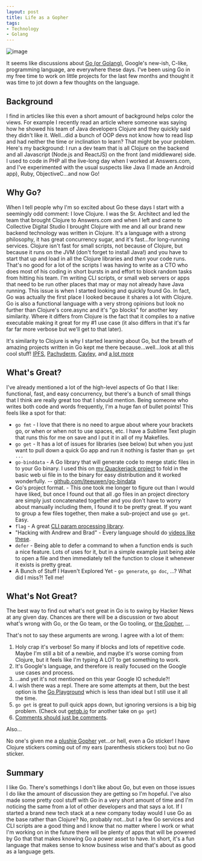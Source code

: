 ```yaml
---
layout: post
title: Life as a Gopher
tags:
- Technology
- Golang
---
```


![image](/public/images/google-gopher.jpg "The Go Gopher")

It seems like discussions about [Go (or Golang)](https://golang.org/), Google's new-ish, C-like, programming language, are everywhere these days. I've been using Go in my free time to work on little projects for the last few months and thought it was time to jot down a few thoughts on the language.

## Background

I find in articles like this even a short amount of background helps color the views. For example I recently read an article where someone was saying how he showed his team of Java developers Clojure and they quickly said they didn't like it. Well...did a bunch of OOP devs not know how to read lisp and had neither the time or inclination to learn? That might be your problem. Here's my background: I run a dev team that is all Clojure on the backend and all Javascript (Node.js and ReactJS) on the front (and middleware) side. I used to code in PHP all the live-long day when I worked at Answers.com, and I've experimented with the usual suspects like Java (I made an Android app), Ruby, ObjectiveC...and now Go!

## Why Go?

When I tell people why I'm so excited about Go these days I start with a seemingly odd comment: I love Clojure. I was the Sr. Architect and led the team that brought Clojure to Answers.com and when I left and came to Collective Digital Studio I brought Clojure with me and all our brand new backend technology was written in Clojure. It's a language with a strong philosophy, it has great concurrency sugar, and it's fast...for long-running services. Clojure isn't fast for small scripts, not because of Clojure, but because it runs on the JVM (don't forget to install Java!) and you have to start that up and load in all the Clojure libraries and _then_ your code runs. That's no good for a lot of the scripts I was having to write as a CTO who does most of his coding in short bursts in and effort to block random tasks from hitting his team. I'm writing CLI scripts, or small web servers or apps that need to be run other places that may or may not already have Java running. This issue is when I started looking and quickly found Go. In fact, Go was actually the first place I looked because it shares a lot with Clojure. Go is also a functional language with a very strong opinions but look no further than Clojure's core.async and it's "go blocks" for another key similarity. Where it differs from Clojure is the fact that it compiles to a native executable making it great for my #1 use case (it also differs in that it's far far far more verbose but we'll get to that later).

It's similarity to Clojure is why I started learning about Go, but the breath of amazing projects written in Go kept me there because...well...look at all this cool stuff! [IPFS](http://ipfs.io/), [Pachyderm](http://www.pachyderm.io/), [Cayley](https://github.com/google/cayley), and [a lot more](https://github.com/golang/go/wiki/Projects)

## What's Great?

I've already mentioned a lot of the high-level aspects of Go that I like: functional, fast, and easy concurrency, but there's a bunch of small things that I think are really great too that I should mention. Being someone who  writes both code and words frequently, I'm a huge fan of bullet points! This feels like a spot for that:

* `go fmt` - I love that there is no need to argue about where your brackets go, or when or when not to use spaces, etc. I have a Sublime Text plugin that runs this for me on save and I put it in all of my Makefiles.
* `go get` - It has a lot of issues for libraries (see below) but when you just want to pull down a quick Go app and run it nothing is faster than `go get ...`
* `go-binddata` - A Go library that will generate code to merge static files in to your Go binary. I used this on [my Quackerjack project](https://github.com/mikeflynn/quackerjack) to fold in the basic web ui file in to the binary for easy distribution and it worked wonderfully. -- [github.com/jteeuwen/go-bindata](https://github.com/jteeuwen/go-bindata)
* Go's project format. - This one took me longer to figure out than I would have liked, but once I found out that all .go files in an project directory are simply just concatenated together and you don't have to worry about manually including them, I found it to be pretty great. If you want to group a few files together, then make a sub-project and use `go get`. Easy.
* `flag` - A great [CLI param processing library](https://golang.org/pkg/flag/).
* "Hacking with Andrew and Brad" - Every language should do [videos like these](https://www.youtube.com/watch?v=yG-UaBJXZ80).
* `defer` - Being able to defer a command to when a function ends is such a nice feature. Lots of uses for it, but in a simple example just being able to open a file and then immediately tell the function to close it whenever it exists is pretty great.
* A Bunch of Stuff I Haven't Explored Yet - `go generate`, `go doc`, ...? What did I miss?! Tell me!

## What's Not Great?

The best way to find out what's not great in Go is to swing by Hacker News at any given day. Chances are there will be a discussion or two about what's wrong with Go, or the Go team, or the Go tooling, or [the Gopher](http://www.evanmiller.org/four-days-of-go.html), ...

That's not to say these arguments are wrong. I agree with a lot of them:

1. Holy crap it's verbose! So many if blocks and lots of repetitive code. Maybe I'm still a bit of a newbie, and maybe it's worse coming from Clojure, but it feels like I'm typing A LOT to get something to work.
2. It's Google's language, and therefore is really focused on the Google use cases and process.
3. ...and yet it's not mentioned on this year Google IO schedule?!
4. I wish there was a repl. There are some attempts at them, but the best option is the [Go Playground](https://play.golang.org/) which is less than ideal but I still use it all the time.
5. `go get` is great to pull quick apps down, but ignoring versions is a big big problem. (Check out [getgb.io](http://getgb.io/) for another take on `go get`)
6. [Comments should just be comments](https://news.ycombinator.com/item?id=9522973).

Also...

No one's given me a [plushie Gopher](https://blog.golang.org/gopher) yet...or hell, even a Go sticker! I have Clojure stickers coming out of my ears (parenthesis stickers too) but no Go sticker.

## Summary

I like Go. There's somethings I don't like about Go, but even on those issues I do like the amount of discussion they are getting so I'm hopeful. I've also made some pretty cool stuff with Go in a very short amount of time and I'm noticing the same from a lot of other developers and that says a lot. If I started a brand new tech stack at a new company today would I use Go as the base rather than Clojure? No, probably not...but I a few Go services and CLI scripts are a good thing and I know that no matter where I work or what I'm working on in the future there will be plenty of apps that will be powered by Go that that makes knowing Go a power asset to have. In short, it's a fun language that makes sense to know business wise and that's about as good as a language gets.
